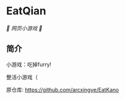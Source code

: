 # EatQian

_🦌 网页小游戏 🥛_

</div>


## 简介

小游戏：吃掉furry!

整活小游戏（

原仓库: https://github.com/arcxingye/EatKano
